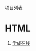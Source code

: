 项目列表

# HTML

1. [学成在线](https://github.com/yaobg/study-project/tree/main/html/%E5%AD%A6%E6%88%90%E5%9C%A8%E7%BA%BF)